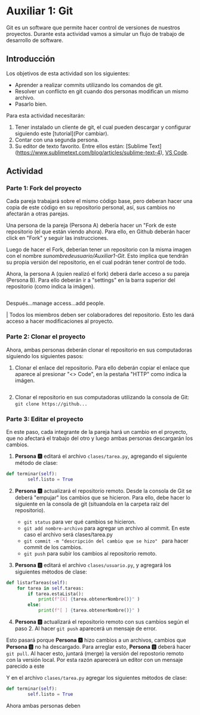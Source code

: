 # Auxiliar 1: Git

Git es un software que permite hacer control de versiones de nuestros proyectos. Durante esta actividad vamos a simular un flujo de trabajo de desarrollo de software.

## Introducción

Los objetivos de esta actividad son los siguientes:

* Aprender a realizar commits utilizando los comandos de git.
* Resolver un conflicto en git cuando dos personas modifican un mismo archivo.
* Pasarlo bien.

Para esta actividad necesitarán:
1. Tener instalado un cliente de git, el cual pueden descargar y configurar siguiendo este [tutorial](Por cambiar).
2. Contar con una segunda persona.
3. Su editor de texto favorito. Entre ellos están: [Sublime Text] (https://www.sublimetext.com/blog/articles/sublime-text-4), [VS Code](https://code.visualstudio.com/).

## Actividad

### Parte 1: Fork del proyecto

Cada pareja trabajará sobre el mismo código base, pero deberan hacer una copia de este código en su repositorio personal, así, sus cambios no afectarán a otras parejas.

Una persona de la pareja (Persona A) debería hacer un "Fork de este repositorio (el que están viendo ahora). Para ello, en Github deberán hacer click en "Fork" y seguir las instrucciones. 

Luego de hacer el Fork, deberían tener un repositorio con la misma imagen con el nombre *sunombredeusuario/Auxiliar1-Git*. Esto implica que tendrán su propia versión del repositorio, en el cual podrán tener control de todo.

Ahora, la persona A (quien realizó el fork) deberá darle acceso a su pareja (Persona B). Para ello deberán ir a "settings" en la barra superior del repositorio (como indica la imágen).

![]()

Después...manage access...add people.

| Todos los miembros deben ser colaboradores del repositorio. Esto les dará acceso a hacer modificaciones al proyecto.

### Parte 2: Clonar el proyecto

Ahora, ambas personas deberán clonar el repositorio en sus computadoras siguiendo los siguientes pasos:

1. Clonar el enlace del repositorio. Para ello deberán copiar el enlace que aparece al presionar "<> Code", en la pestaña "HTTP" como indica la imágen.

![]()

2. Clonar el repositorio en sus computadoras utilizando la consola de Git: `git clone https://github...`

### Parte 3: Editar el proyecto

En este paso, cada integrante de la pareja hará un cambio en el proyecto, que no afectará el trabajo del otro y luego ambas personas descargarán los cambios.

1. **Persona 🅰️** editará el archivo `clases/tarea.py`, agregando el siguiente método de clase:
```python
def terminar(self):
        self.listo = True
```

2. **Persona 🅰️** actualizará el repositorio remoto. Desde la consola de Git se deberá "empujar" los cambios que se hicieron. Para ello, debe hacer lo siguiente en la consola de git (situandola en la carpeta raíz del repositorio).

    + `git status` para ver qué cambios se hicieron.
    + `git add nombre-archivo` para agregar un archivo al commit. En este caso el archivo será clases/tarea.py 
    + `git commit -m "descripción del cambio que se hizo" ` para hacer commit de los cambios. 
    + `git push` para subir los cambios al repositorio remoto.  

3. **Persona 🅱️**  editará el archivo `clases/usuario.py`, y agregará los siguientes métodos de clase:

```python
def listarTareas(self):
    for tarea in self.tareas:
        if tarea.estaLista():
            print(f"[X] {tarea.obtenerNombre()}" )
        else:
            print(f"[ ] {tarea.obtenerNombre()}" )
```

4. **Persona 🅱️** actualizará el repositorio remoto con sus cambios según el paso 2. Al hacer `git push` aparecerá un mensaje de error.

Esto pasará porque **Persona 🅰️** hizo cambios a un archivos, cambios que **Persona 🅱️** no ha descargado. Para arreglar esto, **Persona 🅱️** deberá hacer `git pull`. Al hacer esto, juntará (merge) la versión del repostorio remoto con la versión local. Por esta razón aparecerá un editor con un mensaje parecido a este

Y en el archivo `clases/tarea.py` agregar los siguientes métodos de clase:
```python
def terminar(self):
        self.listo = True
```

Ahora ambas personas deben 




